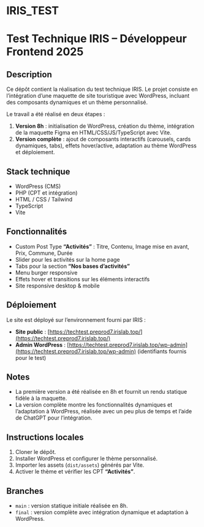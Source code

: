 # IRIS_TEST
# Test Technique IRIS – Développeur Frontend 2025

## Description

Ce dépôt contient la réalisation du test technique IRIS. Le projet consiste en l’intégration d’une maquette de site touristique avec WordPress, incluant des composants dynamiques et un thème personnalisé.

Le travail a été réalisé en deux étapes :

1. **Version 8h** : initialisation de WordPress, création du thème, intégration de la maquette Figma en HTML/CSS/JS/TypeScript avec Vite.
2. **Version complète** : ajout de composants interactifs (carousels, cards dynamiques, tabs), effets hover/active, adaptation au thème WordPress et déploiement.

## Stack technique

- WordPress (CMS)
- PHP (CPT et intégration)
- HTML / CSS / Tailwind
- TypeScript 
- Vite

## Fonctionnalités

- Custom Post Type **“Activités”** : Titre, Contenu, Image mise en avant, Prix, Commune, Durée
- Slider pour les activités sur la home page
- Tabs pour la section **“Nos bases d’activités”**
- Menu burger responsive
- Effets hover et transitions sur les éléments interactifs
- Site responsive desktop & mobile

## Déploiement

Le site est déployé sur l’environnement fourni par IRIS :

- **Site public** : [https://techtest.preprod7.irislab.top/](https://techtest.preprod7.irislab.top/)
- **Admin WordPress** : [https://techtest.preprod7.irislab.top/wp-admin](https://techtest.preprod7.irislab.top/wp-admin) (identifiants fournis pour le test)

## Notes

- La première version a été réalisée en 8h et fournit un rendu statique fidèle à la maquette.
- La version complète montre les fonctionnalités dynamiques et l’adaptation à WordPress, réalisée avec un peu plus de temps et l’aide de ChatGPT pour l’intégration.

## Instructions locales

1. Cloner le dépôt.
2. Installer WordPress et configurer le thème personnalisé.
3. Importer les assets (`dist/assets`) générés par Vite.
4. Activer le thème et vérifier les CPT **“Activités”**.

## Branches

- `main` : version statique initiale réalisée en 8h.
- `final` : version complète avec intégration dynamique et adaptation à WordPress.